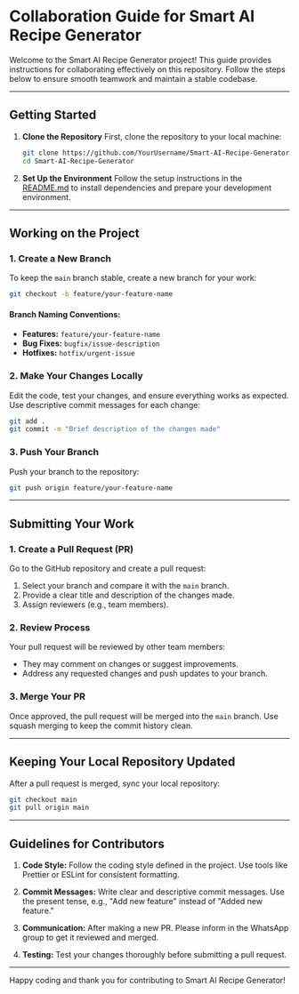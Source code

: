 # Collaboration Guide for Smart AI Recipe Generator

Welcome to the Smart AI Recipe Generator project! This guide provides instructions for collaborating effectively on this repository. Follow the steps below to ensure smooth teamwork and maintain a stable codebase.

---

## **Getting Started**

1. **Clone the Repository**
   First, clone the repository to your local machine:

   ```bash
   git clone https://github.com/YourUsername/Smart-AI-Recipe-Generator.git
   cd Smart-AI-Recipe-Generator
   ```

2. **Set Up the Environment**
   Follow the setup instructions in the [README.md](README.md) to install dependencies and prepare your development environment.

---

## **Working on the Project**

### **1. Create a New Branch**

To keep the `main` branch stable, create a new branch for your work:

```bash
git checkout -b feature/your-feature-name
```

#### **Branch Naming Conventions:**

- **Features:** `feature/your-feature-name`
- **Bug Fixes:** `bugfix/issue-description`
- **Hotfixes:** `hotfix/urgent-issue`

### **2. Make Your Changes Locally**

Edit the code, test your changes, and ensure everything works as expected. Use descriptive commit messages for each change:

```bash
git add .
git commit -m "Brief description of the changes made"
```

### **3. Push Your Branch**

Push your branch to the repository:

```bash
git push origin feature/your-feature-name
```

---

## **Submitting Your Work**

### **1. Create a Pull Request (PR)**

Go to the GitHub repository and create a pull request:

1. Select your branch and compare it with the `main` branch.
2. Provide a clear title and description of the changes made.
3. Assign reviewers (e.g., team members).

### **2. Review Process**

Your pull request will be reviewed by other team members:

- They may comment on changes or suggest improvements.
- Address any requested changes and push updates to your branch.

### **3. Merge Your PR**

Once approved, the pull request will be merged into the `main` branch. Use squash merging to keep the commit history clean.

---

## **Keeping Your Local Repository Updated**

After a pull request is merged, sync your local repository:

```bash
git checkout main
git pull origin main
```

---

## **Guidelines for Contributors**

1. **Code Style:**
   Follow the coding style defined in the project. Use tools like Prettier or ESLint for consistent formatting.

2. **Commit Messages:**
   Write clear and descriptive commit messages. Use the present tense, e.g., "Add new feature" instead of "Added new feature."

3. **Communication:**
   After making a new PR. Please inform in the WhatsApp group to get it reviewed and merged.

4. **Testing:**
   Test your changes thoroughly before submitting a pull request.

---

Happy coding and thank you for contributing to Smart AI Recipe Generator!
